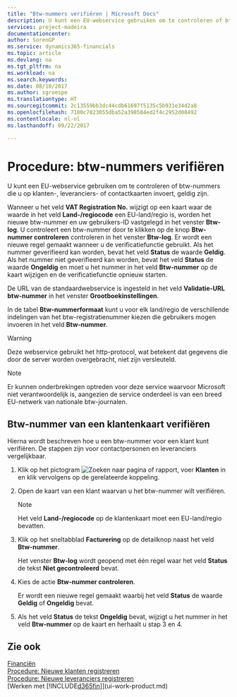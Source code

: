 ```yaml
---
title: "Btw-nummers verifiëren | Microsoft Docs"
description: U kunt een EU-webservice gebruiken om te controleren of btw-nummers die u op klanten-, leveranciers- of contactkaarten invoert, geldig zijn.
services: project-madeira
documentationcenter: 
author: SorenGP
ms.service: dynamics365-financials
ms.topic: article
ms.devlang: na
ms.tgt_pltfrm: na
ms.workload: na
ms.search.keywords: 
ms.date: 08/10/2017
ms.author: sgroespe
ms.translationtype: HT
ms.sourcegitcommit: 2c13559bb3dc44cdb61697f5135c5b931e34d2a8
ms.openlocfilehash: 7180c7823055dba52a398584ed2f4c2952d08492
ms.contentlocale: nl-nl
ms.lasthandoff: 09/22/2017

---
```

# <a name="how-to-verify-vat-registration-numbers"></a>Procedure: btw-nummers verifiëren
U kunt een EU-webservice gebruiken om te controleren of btw-nummers die u op klanten-, leveranciers- of contactkaarten invoert, geldig zijn.  

 Wanneer u het veld **VAT Registration No.** wijzigt op een kaart waar de waarde in het veld **Land-/regiocode** een EU-land/regio is, worden het nieuwe btw-nummer en uw gebruikers-ID vastgelegd in het venster **Btw-log**. U controleert een btw-nummer door te klikken op de knop **Btw-nummer controleren** controleren in het venster **Btw-log**. Er wordt een nieuwe regel gemaakt wanneer u de verificatiefunctie gebruikt. Als het nummer geverifieerd kan worden, bevat het veld **Status** de waarde **Geldig**. Als het nummer niet geverifieerd kan worden, bevat het veld **Status** de waarde **Ongeldig** en moet u het nummer in het veld **Btw-nummer** op de kaart wijzigen en de verificatiefunctie opnieuw starten.  

 De URL van de standaardwebservice is ingesteld in het veld **Validatie-URL btw-nummer** in het venster **Grootboekinstellingen**.  

 In de tabel **Btw-nummerformaat** kunt u voor elk land/regio de verschillende indelingen van het btw-registratienummer kiezen die gebruikers mogen invoeren in het veld **Btw-nummer**.  

> [!WARNING]  
>  Deze webservice gebruikt het http-protocol, wat betekent dat gegevens die door de server worden overgebracht, niet zijn versleuteld.  

> [!NOTE]  
>  Er kunnen onderbrekingen optreden voor deze service waarvoor Microsoft niet verantwoordelijk is, aangezien de service onderdeel is van een breed EU-netwerk van nationale btw-journalen.  

## <a name="to-verify-a-vat-registration-number-from-a-customer-card"></a>Btw-nummer van een klantenkaart verifiëren  
Hierna wordt beschreven hoe u een btw-nummer voor een klant kunt verifiëren. De stappen zijn voor contactpersonen en leveranciers vergelijkbaar.   
1.  Klik op het pictogram ![Zoeken naar pagina of rapport](media/ui-search/search_small.png "Pictogram Zoeken naar pagina of rapport"), voer **Klanten** in en klik vervolgens op de gerelateerde koppeling.  

2.  Open de kaart van een klant waarvan u het btw-nummer wilt verifiëren.  

    > [!NOTE]  
    >  Het veld **Land-/regiocode** op de klantenkaart moet een EU-land/regio bevatten.  
3.  Klik op het sneltabblad **Facturering** op de detailknop naast het veld **Btw-nummer**.  

    Het venster **Btw-log** wordt geopend met één regel waar het veld **Status** de tekst **Niet gecontroleerd** bevat.  
4.  Kies de actie **Btw-nummer controleren**.  

     Er wordt een nieuwe regel gemaakt waarbij het veld **Status** de waarde **Geldig** of **Ongeldig** bevat.  
5.  Als het veld **Status** de tekst **Ongeldig** bevat, wijzigt u het nummer in het veld **Btw-nummer** op de kaart en herhaalt u stap 3 en 4.  

## <a name="see-also"></a>Zie ook  
[Financiën](finance.md)  
[Procedure: Nieuwe klanten registreren](sales-how-register-new-customers.md)  
[Procedure: Nieuwe leveranciers registreren](purchasing-how-register-new-vendors.md)  
[Werken met [!INCLUDE[d365fin](includes/d365fin_md.md)]](ui-work-product.md)

